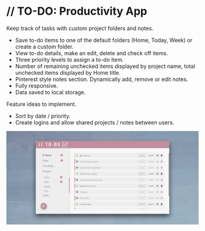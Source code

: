 # // TO-DO: Productivity App

Keep track of tasks with custom project folders and notes.

- Save to-do items to one of the default folders (Home, Today, Week) or create a custom folder.
- View to-do details, make an edit, delete and check off items.
- Three priority levels to assign a to-do item.
- Number of remaining unchecked items displayed by project name, total unchecked items displayed by Home title.
- Pinterest style notes section. Dynamically add, remove or edit notes.
- Fully responsive.
- Data saved to local storage.

Feature ideas to implement.

- Sort by date / priority.
- Create logins and allow shared projects / notes between users.

![alt text](img/todoHome.jpg "App Preview")
